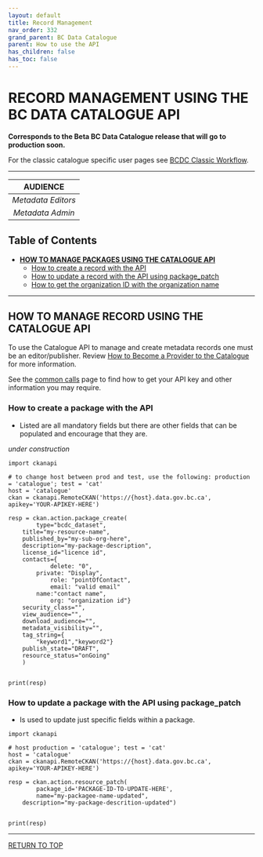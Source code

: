 ```yaml
---
layout: default
title: Record Management
nav_order: 332
grand_parent: BC Data Catalogue
parent: How to use the API
has_children: false
has_toc: false
---
```


# RECORD MANAGEMENT USING THE BC DATA CATALOGUE API

**Corresponds to the Beta BC Data Catalogue release that will go to production soon.**

For the classic catalogue specific user pages see [BCDC Classic Workflow](https://bcgov.github.io/data-publication/pages/dps_bcdc_classic_w.html).

-------------


|**AUDIENCE**|
|:---:|
| *Metadata Editors* |
| *Metadata Admin* |

## Table of Contents
+ [**HOW TO MANAGE PACKAGES USING THE CATALOGUE API**](#how-to-manage-packages-using-the-catalogue-api)
	+ [How to create a record with the API](#how-to-create-a-resource-with-the-api)
	+ [How to update a record with the API using package_patch](#how-to-update-a-resource-with-the-api-using-package_patch)
	+ [How to get the organization ID with the organization name](#how-to-get-the-organization-id-with-the-organization-name)

-----------------------

## HOW TO MANAGE RECORD USING THE CATALOGUE API
To use the Catalogue API to manage and create metadata records one must be an editor/publisher. Review [How to Become a Provider to the Catalogue](dps_bcdc_w.md#HOW-TO-BECOME-A-PROVIDER-TO-THE-CATALOGUE) for more information.

See the [common calls](/dps_bcdc_api_w_common_calls.html) page to find how to get your API key and other information you may require.

### How to create a package with the API

* Listed are all mandatory fields but there are other fields that can be populated and encourage that they are.

_under construction_

```
import ckanapi

# to change host between prod and test, use the following: production = 'catalogue'; test = 'cat'
host = 'catalogue' 
ckan = ckanapi.RemoteCKAN('https://{host}.data.gov.bc.ca', apikey='YOUR-APIKEY-HERE')

resp = ckan.action.package_create(
        type="bcdc_dataset",
	title="my-resource-name",
	published_by="my-sub-org-here",
	description="my-package-description",
	license_id="licence id",
	contacts={
            delete: "0",
	    private: "Display",
            role: "pointOfContact",
            email: "valid email"
	    name:"contact name",
            org: "organization id"}
	security_class="",
	view_audience="",
	download_audience="",
	metadata_visibility="",
	tag_string={
		"keyword1","keyword2"}
	publish_state="DRAFT",
	resource_status="onGoing"	
	)


print(resp)
```
### How to update a package with the API using package_patch

* Is used to update just specific fields within a package.

```
import ckanapi

# host production = 'catalogue'; test = 'cat'
host = 'catalogue' 
ckan = ckanapi.RemoteCKAN('https://{host}.data.gov.bc.ca', apikey='YOUR-APIKEY-HERE')

resp = ckan.action.resource_patch(
        package_id='PACKAGE-ID-TO-UPDATE-HERE',
        name="my-packagee-name-updated",
	description="my-package-descrition-updated")


print(resp)
```

-------------------------------------------------------

[RETURN TO TOP][1]

[1]: #record-management-using-the-bc-data-catalogue-api
